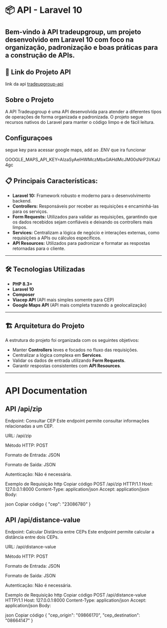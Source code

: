 # 📦 API - Laravel 10

Bem-vindo à **API tradeupgroup**, um projeto desenvolvido em **Laravel 10** com foco na organização, padronização e boas práticas para a construção de APIs. 
---

## 🚀 Link do Projeto API
link da api [tradeupgroup-api](https://tradeupgroup.simples-envio.com/)

## Sobre o Projeto

A API Tradeupgroup é uma API desenvolvida para atender a diferentes tipos de operações de forma organizada e padronizada. O projeto segue recursos nativos do Laravel para manter o código limpo e de fácil leitura.

## Configuraçoes
segue key para acessar google maps, add ao .ENV
que ira funcionar

GOOGLE_MAPS_API_KEY=AIzaSyAelHWMczMbxGAHdMcJM00sNrP3VKaU4gc

## 📋 Principais Características:
- **Laravel 10:** Framework robusto e moderno para o desenvolvimento backend.
- **Controllers:** Responsáveis por receber as requisições e encaminhá-las para os serviços.
- **Form Requests:** Utilizados para validar as requisições, garantindo que os dados recebidos sejam confiáveis e deixando os controllers mais limpos.
- **Services:** Centralizam a lógica de negócio e interações externas, como requisições a APIs ou cálculos específicos.
- **API Resources:** Utilizados para padronizar e formatar as respostas retornadas para o cliente.

---

## 🛠️ Tecnologias Utilizadas

- **PHP 8.3+**
- **Laravel 10**
- **Composer**
- **Viacep API** (API mais simples somente para CEP)
- **Google Maps API** (API mais completa trazendo a geolocalização)

---

## 🏗️ Arquitetura do Projeto

A estrutura do projeto foi organizada com os seguintes objetivos:
- Manter **Controllers** leves e focados no fluxo das requisições.
- Centralizar a lógica complexa em **Services**.
- Validar os dados de entrada utilizando **Form Requests**.
- Garantir respostas consistentes com **API Resources**.

---
# API Documentation

## API /api/zip
Endpoint: Consultar CEP
Este endpoint permite consultar informações relacionadas a um CEP.

URL: /api/zip

Método HTTP: POST

Formato de Entrada: JSON

Formato de Saída: JSON

Autenticação: Não é necessária.

Exemplo de Requisição
http
Copiar código
POST /api/zip HTTP/1.1
Host: 127.0.0.1:8000
Content-Type: application/json
Accept: application/json
Body:

json
Copiar código
{
    "cep": "23086780"
}


## API /api/distance-value
Endpoint: Calcular Distância entre CEPs
Este endpoint permite calcular a distância entre dois CEPs.

URL: /api/distance-value

Método HTTP: POST

Formato de Entrada: JSON

Formato de Saída: JSON

Autenticação: Não é necessária.

Exemplo de Requisição
http
Copiar código
POST /api/distance-value HTTP/1.1
Host: 127.0.0.1:8000
Content-Type: application/json
Accept: application/json
Body:

json
Copiar código
{
    "cep_origin": "09866170",
    "cep_destination": "08664147"
}


